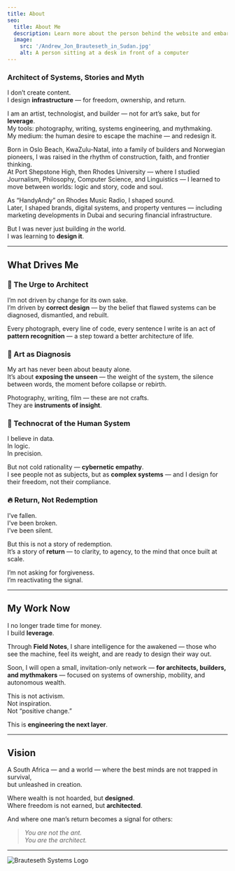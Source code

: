```yaml
---
title: About
seo:
  title: About Me
  description: Learn more about the person behind the website and embark on a journey of inspiration and shared experiences.
  image:
    src: '/Andrew_Jon_Brauteseth_in_Sudan.jpg'
    alt: A person sitting at a desk in front of a computer
---
```


### Architect of Systems, Stories and Myth

I don’t create content.  
I design **infrastructure** — for freedom, ownership, and return.

I am an artist, technologist, and builder — not for art’s sake, but for **leverage**.  
My tools: photography, writing, systems engineering, and mythmaking.  
My medium: the human desire to escape the machine — and redesign it.

Born in Oslo Beach, KwaZulu-Natal, into a family of builders and Norwegian pioneers, I was raised in the rhythm of construction, faith, and frontier thinking.  
At Port Shepstone High, then Rhodes University — where I studied Journalism, Philosophy, Computer Science, and Linguistics — I learned to move between worlds: logic and story, code and soul.

As “HandyAndy” on Rhodes Music Radio, I shaped sound.  
Later, I shaped brands, digital systems, and property ventures — including marketing developments in Dubai and securing financial infrastructure.

But I was never just building *in* the world.  
I was learning to **design it**.

---

## What Drives Me

### 🔧 The Urge to Architect
I’m not driven by change for its own sake.  
I’m driven by **correct design** — by the belief that flawed systems can be diagnosed, dismantled, and rebuilt.

Every photograph, every line of code, every sentence I write is an act of **pattern recognition** — a step toward a better architecture of life.

### 📸 Art as Diagnosis
My art has never been about beauty alone.  
It’s about **exposing the unseen** — the weight of the system, the silence between words, the moment before collapse or rebirth.

Photography, writing, film — these are not crafts.  
They are **instruments of insight**.

### 🧠 Technocrat of the Human System
I believe in data.  
In logic.  
In precision.

But not cold rationality — **cybernetic empathy**.  
I see people not as subjects, but as **complex systems** — and I design for their freedom, not their compliance.

### 🔥 Return, Not Redemption
I’ve fallen.  
I’ve been broken.  
I’ve been silent.

But this is not a story of redemption.  
It’s a story of **return** — to clarity, to agency, to the mind that once built at scale.

I’m not asking for forgiveness.  
I’m reactivating the signal.

---

## My Work Now

I no longer trade time for money.  
I build **leverage**.

Through **Field Notes**, I share intelligence for the awakened — those who see the machine, feel its weight, and are ready to design their way out.

Soon, I will open a small, invitation-only network — **for architects, builders, and mythmakers** — focused on systems of ownership, mobility, and autonomous wealth.

This is not activism.  
Not inspiration.  
Not “positive change.”

This is **engineering the next layer**.

---

## Vision

A South Africa — and a world — where the best minds are not trapped in survival,  
but unleashed in creation.

Where wealth is not hoarded, but **designed**.  
Where freedom is not earned, but **architected**.

And where one man’s return becomes a signal for others:  
> *You are not the ant.  
> You are the architect.*

---
![Brauteseth Systems Logo](/BRAUTESETH-SYSTEMS-LOGO.png "Brauteseth Systems Logo")